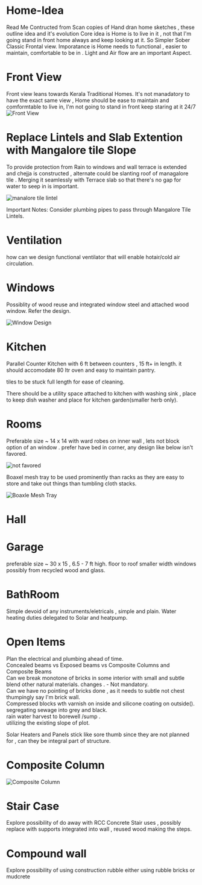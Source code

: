 # Home-Idea
Read Me Contructed from Scan copies of Hand dran home sketches , these outline idea and it's evolution
Core idea is Home is to live in it , not that I'm going stand in front home always and keep looking at it. 
So Simpler Sober Classic Frontal view.
Imporatance is Home needs to functional , easier to maintain, comfortable to be in .
Light and Air flow are an important Aspect.


 # Front View 
 Front view leans towards Kerala Traditional Homes. It's not manadatory to have the exact same view , Home should be ease to maintain and comformtable to live in, I'm not going to stand in front keep staring at it 24/7
 ![Front View](scan/front-view-or.jpg?raw=true "Front View")
  
 # Replace Lintels and Slab Extention with Mangalore tile Slope 

 To provide protection from Rain to windows and wall terrace is extended and chejja is constructed , alternate could be slanting roof of managalore tile . Merging it seamlessly with Terrace slab so that there's no gap for water to seep in is important.

 ![manalore tile lintel](scan/mangalore-tile-lintel-alt-or.jpg?raw=true "Mangalore Tile Chejja")

 Important Notes: Consider plumbing pipes to pass through Mangalore Tile Lintels.

 # Ventilation
   how can we design functional ventilator that will enable hotair/cold air circulation.

 # Windows 
   Possiblity of wood reuse and integrated window steel and attached wood window. Refer the design.  
   
   ![Window Design](scan/window-design.jpeg?raw=true "Alternate Window Design")

 # Kitchen 
 Parallel Counter Kitchen with 6 ft between counters , 15 ft+ in length. 
 it should accomodate 80 ltr oven and easy to maintain pantry.

 tiles to be stuck full length for ease of cleaning.

 There should be a utility space attached to kitchen with 
 washing sink , place to keep dish washer and place for kitchen garden(smaller herb only).

 # Rooms 
 Preferable size ~ 14 x 14 with ward robes on inner wall , lets not block option of an window .
 prefer have bed in corner, any design like below isn't favored.

 ![not favored](scan/not-favored-room-design.jpg?raw=true "Not Favored")

 Boaxel mesh tray to be used prominently than racks as they are easy to store and take out things than tumbling cloth stacks.

 ![Boaxle Mesh Tray](https://www.ikea.com/in/en/p/boaxel-mesh-basket-white-10459955/?gclid=Cj0KCQjwrJOMBhCZARIsAGEd4VHdoM_n-WIZjfKHiiOgPKHWirppKqxDY3TrEM8xX2D3qpjufox2ZGYaAhJPEALw_wcB)

 # Hall


# Garage 
preferable size ~ 30 x 15 , 6.5 - 7 ft high.  floor to roof smaller width windows possibly from recycled wood and glass.

# BathRoom 
Simple devoid of any instruments/eletricals , simple and plain. Water heating duties delegated to Solar and heatpump.

# Open Items
Plan the electrical and plumbing ahead of time.  
Concealed beams vs Exposed beams vs Composite Columns and Composite Beams  
Can we break monotone of bricks in some interior with small and subtle blend other natural materials. changes . - Not mandatory.  
Can we have no pointing of bricks done , as it needs to subtle not chest thumpingly say I'm brick wall.  
Compressed blocks wth varnish on inside and silicone coating on outside().  
segregating sewage into grey and black.  
rain water harvest to borewell /sump .  
utilizing the existing slope of plot.  

Solar Heaters and Panels stick like sore thumb since they are not planned for , can they be integral part of structure.  

# Composite Column

![Composite Column](scan/composite-column.jpeg?raw=true "Composte Column with Regular bricks")

# Stair Case
 
Explore possibility of do away with RCC Concrete Stair uses , possibly replace with supports integrated into wall , reused wood making the steps.

# Compound wall 
Explore possibility of using construction rubble either using rubble bricks or mudcrete

